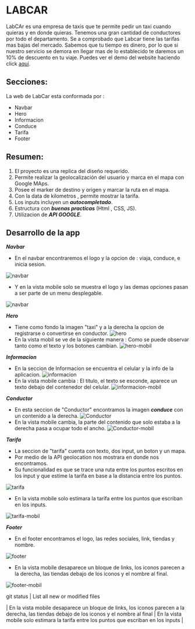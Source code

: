 # LABCAR

LabCAr es una empresa de taxis que te permite pedir un taxi cuando quieras y en donde quieras. Tenemos una gran cantidad de conductores por todo el departamento. Se a comprobado que Labcar tiene las tarifas mas bajas del mercado.
Sabemos que tu tiempo es dinero, por lo que si nuestro servicio se demora en llegar mas de lo establecido te daremos un 10% de descuento en tu viaje. Puedes ver el demo del website haciendo click [aquí](https://laboratoriasprint05.herokuapp.com/).

## Secciones:
La web de LabCar esta conformada por :
* Navbar
* Hero
* Informacion
* Conduce
* Tarifa
* Footer

## Resumen:
1. El proyecto es una replica del diseño requerido.
2. Permite realizar la geolocalización del usuario y marca en el mapa con Google MAps.
3. Posee el marker de destino y origen y marcar la ruta en el mapa.
4. Con la data de kilometros , permite mostrar la tarifa.
5. Los inputs incluyen un ***autocompletado***.
6. Estructura con ***buenas practicas*** (Html , CSS, JS).
7. Utilizacion de ***API GOOGLE***.

## Desarrollo de la app

__***Navbar***__

- En el navbar encontraremos el logo y la opcion de : viaja, conduce, e inicia sesion.

![navbar](https://lh3.googleusercontent.com/7CJrwNvoaKJUEoriB9TyjQkEW22mAcseyELIeVSE-NnewDrpDoYeET-iuLOubPyw1gpqHxYAL9QxadfR69fgjQElmHN-HeCeDE0YUYeghzPJYI9AdHt_4pK0rNv8OTZMiHxtjArws-4)
- Y en la vista mobile solo se muestra el logo y las demas opciones pasan a ser parte de un menu desplegable.

![navbar](https://lh5.googleusercontent.com/oBtXyFQfu4pJ2nKXSiC5duzllNdoFPcQMEdkPixFQJeG9mZIfaslH459YUK_1kBA7NUoexJ-yHEPeAXv9CL4-_PHx062OKU-GZGcDQgGSGJLArEtKQ56_W-HYpQug5wSAV7K8BfZrC4)

__***Hero***__
- Tiene como fondo la imagen "taxi" y a la derecha la opcion de registrarse o convertirse en conductor.
![hero](https://lh3.googleusercontent.com/eIRzfce1wiwtX3vfJ2wY873wsn1SZ1BONcXEyuC3qFuc3n2ER9OcLsFqiRhpbKMwbq8Vcsj_7U_Jj1wQQ71JU3qk_ChTHFmcrnG9qQ21d6uoGCdh3flJU-OUJB07Oia6vI_oAegJdpQ)
- En la vista mobil se ve de la siguiente manera : Como se puede observar tanto como el texto y los botones cambian.
![hero-mobil](https://lh4.googleusercontent.com/bhoZ2NlQUswFwvFbOgCpMmhqLToN8bdTvtLyjnEi8kstfzEjTpFpLXT_QRErx-uT4vhoKNO3tHJ12OdZ0BDstsmFu8Em9UMjaeFBYJYjmnCeufIU-fyQ1PZ-UgHilFgNIg1wrWky7oc)

__***Informacion***__
- En la seccion de Informacion se encuentra el celular y la info de la aplicacion.
![informacion](https://lh4.googleusercontent.com/Ys_9M2aI2DAk1O_DQqKKxQDBWJ65xWnkR-M1djfFnx9N4n1nxJOrWr9qNUvUZMPxBzwpY7J7y5KTumxwemlFKeey7bTrf02JFdDiEwd7e3uhs6PmxnmB6hB5s5r-y0ZMQb-8eovg-TY)
- En la vista mobile cambia : El titulo, el texto se esconde, aparece un texto debajo del contenedor del celular.
![informacion-mobil](https://lh6.googleusercontent.com/1xICr_WaE4Xfy3eyP9Zur345-VkYzj0koJFfiDl66JGF6WiAC07NuOAK4mAWMo2TQaPLW56CWjMhY9dIy43rhkki47XlsFSm-YbMREpJHDRUumKHHVa6r_TcDqaMox9W-XStoRRWnY4)

__***Conductor***__
- En esta seccion de "Conductor" encontramos la imagen ***conduce*** con un contenido a la derecha.
![Conductor](https://lh6.googleusercontent.com/HdewahvgVBbttwGbUsL45H6HC5lx7yUOsAviQ5CZTjpOIDoJcucmwFOOD4YhcQhRpYKf3om5r08ME9liJGOCU9YkFxgpJYMBMXMLq_WYHG6PgClSZDgPVJxvMLkC8WoYbOt3_Vx72YI)
- En la vista mobile cambia, la parte del contenido que solo estaba a la derecha pasa a ocupar todo el ancho.
![Conductor-mobil](https://lh3.googleusercontent.com/3jkMqtH11I2bFK1o9rJhrZ6-zGrgrINIZrNhbxUYzRzFUpacIIVDIIh2uNrco20Z8e4-FrgZnRCt7A6xszsYyqJfF4XQ8dKJ5RGCY6XPu3lpufuanwz_fQYKQOARH9Wm1_A433u0D2A)

__***Tarifa***__
- La seccion de "tarifa" cuenta con texto, dos input, un boton y un mapa.
- Por medio de la API geolocation nos mostrara en donde nos encontramos.
- Su funcionalidad es que se trace una ruta entre los puntos escritos en los input y que estime la tarifa en base a la distancia entre los puntos.

![tarifa](https://lh3.googleusercontent.com/Y30EqIqw54kGHN32m21REOxpz5WM_AbhGu7XvfTdw1bVPni0nSH_M-E7Af15LAVs4xJzZHbktDqeRAQp4mvwW4iG6ojMrQbxTvEuw1J9mNR-7BDfN3X22p_FMROMu9vUUlgBXHFf_dc)
- En la vista mobile solo estimara la tarifa entre los puntos que escriban en los inputs.

![tarifa-mobil](https://lh4.googleusercontent.com/mzF88VW5ktT6xhNt2hCxKJxrPBUI9SZAFvDxx5zafIbmLwVBGGp0HSS2EkF5vxSYc8XqH1u2lXT51BX8Dnb_Ci8-zr4w76vFIAPL24IiV2PwB9QQmxrhet2RCweDlpO2qsj5-dCdbl8)

__***Footer***__
- En el footer encontramos el logo, las redes sociales, link, tiendas y nombre.

![footer](https://lh6.googleusercontent.com/HoK8e-eVZnAZmMJJkgrSbiURZ5wZloGLZ4Hps8h-NPB4MuF639mtkGOwGddxrjYWsW4n8q4lTMRwL2NSqyDQSYQrPoFrxU_qIRH7EGiTnpq6e8KKOg-8_JNmLrZd736x1sIMvJlpITY)
- En la vista mobile desaparece un bloque de links, los iconos parecen a la derecha, las tiendas debajo de los iconos y el nombre al final.

![footer-mobil](https://lh5.googleusercontent.com/q0qqN5RHtGuqCEdEWUhD3S_fgk3jARsXnQ1R2rusv7s_lZdh2rRJq1M0u1zrSqP7WiVyISYory_xaa0s6j7k2IMGmqZ_b8LfY_cA-5UzpQ6Mhvs9JZ_GOYjepSckX9dUp9h1cmO923Y)

 git status | List all new or modified files 

| En la vista mobile desaparece un bloque de links, los iconos parecen a la derecha, las tiendas debajo de los iconos y el nombre al final | En la vista mobile solo estimara la tarifa entre los puntos que escriban en los inputs |
